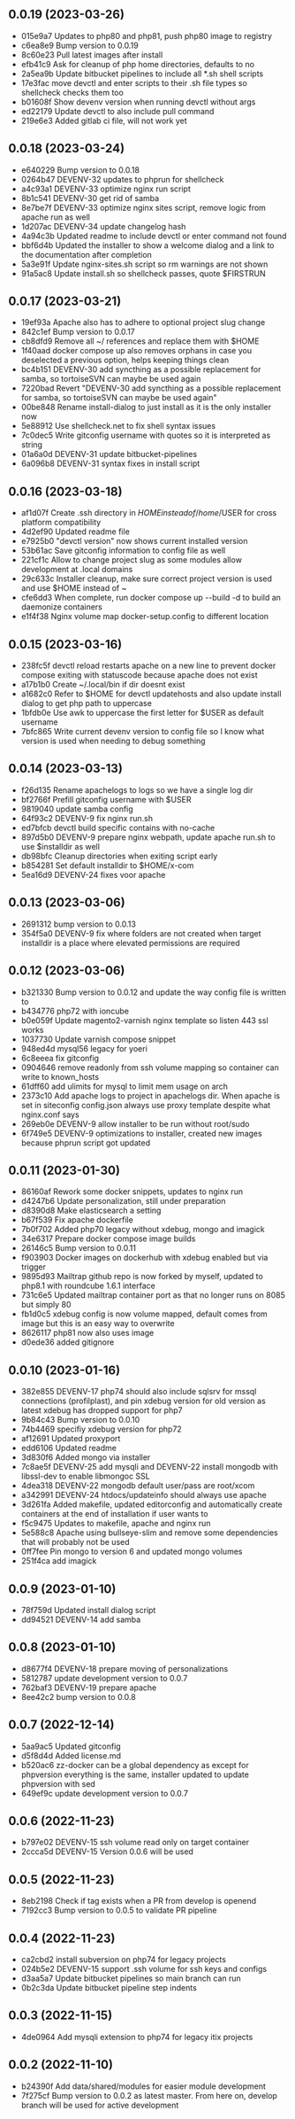 ## 0.0.19 (2023-03-26)


* 015e9a7 Updates to php80 and php81, push php80 image to registry
* c6ea8e9 Bump version to 0.0.19
* 8c60e23 Pull latest images after install
* efb41c9 Ask for cleanup of php home directories, defaults to no
* 2a5ea9b Update bitbucket pipelines to include all *.sh shell scripts
* 17e3fac move devctl and enter scripts to their .sh file types so shellcheck checks them too
* b01608f Show devenv version when running devctl without args
* ed22179 Update devctl to also include pull command
* 219e6e3 Added gitlab ci file, will not work yet



## 0.0.18 (2023-03-24)


* e640229 Bump version to 0.0.18
* 0264b47 DEVENV-32 updates to phprun for shellcheck
* a4c93a1 DEVENV-33 optimize nginx run script
* 8b1c541 DEVENV-30 get rid of samba
* 8e7be7f DEVENV-33 optimize nginx sites script, remove logic from apache run as well
* 1d207ac DEVENV-34 update changelog hash
* 4a94c3b Updated readme to include devctl or enter command not found
* bbf6d4b Updated the installer to show a welcome dialog and a link to the documentation after completion
* 5a3e91f Update nginx-sites.sh script so rm warnings are not shown
* 91a5ac8 Update install.sh so shellcheck passes, quote $FIRSTRUN



## 0.0.17 (2023-03-21)


* 19ef93a Apache also has to adhere to optional project slug change
* 842c1ef Bump version to 0.0.17
* cb8dfd9 Remove all ~/ references and replace them with $HOME
* 1f40aad docker compose up also removes orphans in case you deselected a previous option, helps keeping things clean
* bc4b151 DEVENV-30 add syncthing as a possible replacement for samba, so tortoiseSVN can maybe be used again
* 7220bad Revert "DEVENV-30 add syncthing as a possible replacement for samba, so tortoiseSVN can maybe be used again"
* 00be848 Rename install-dialog to just install as it is the only installer now
* 5e88912 Use shellcheck.net to fix shell syntax issues
* 7c0dec5 Write gitconfig username with quotes so it is interpreted as string
* 01a6a0d DEVENV-31 update bitbucket-pipelines
* 6a096b8 DEVENV-31 syntax fixes in install script



## 0.0.16 (2023-03-18)


* af1d07f Create .ssh directory in $HOME instead of /home/$USER for cross platform compatibility
* 4d2ef90 Updated readme file
* e7925b0 "devctl version" now shows current installed version
* 53b61ac Save gitconfig information to config file as well
* 221cf1c Allow to change project slug as some modules allow development at .local domains
* 29c633c Installer cleanup, make sure correct project version is used and use $HOME instead of ~
* cfe6dd3 When complete, run docker compose up --build -d to build an daemonize containers
* e1f4f38 Nginx volume map docker-setup.config to different location



## 0.0.15 (2023-03-16)


* 238fc5f devctl reload restarts apache on a new line to prevent docker compose exiting with statuscode because apache does not exist
* a17b1b0 Create ~/.local/bin if dir doesnt exist
* a1682c0 Refer to $HOME for devctl updatehosts and also update install dialog to get php path to uppercase
* 1bfdb0e Use awk to uppercase the first letter for $USER as default username
* 7bfc865 Write current devenv version to config file so I know what version is used when needing to debug something



## 0.0.14 (2023-03-13)


* f26d135 Rename apachelogs to logs so we have a single log dir
* bf2766f Prefill gitconfig username with $USER
* 9819040 update samba config
* 64f93c2 DEVENV-9 fix nginx run.sh
* ed7bfcb devctl build specific contains with no-cache
* 897d5b0 DEVENV-9 prepare nginx webpath, update apache run.sh to use $installdir as well
* db98bfc Cleanup directories when exiting script early
* b854281 Set default installdir to $HOME/x-com
* 5ea16d9 DEVENV-24 fixes voor apache



## 0.0.13 (2023-03-06)


* 2691312 bump version to 0.0.13
* 354f5a0 DEVENV-9 fix where folders are not created when target installdir is a place where elevated permissions are required



## 0.0.12 (2023-03-06)


* b321330 Bump version to 0.0.12 and update the way config file is written to
* b434776 php72 with ioncube
* b0e059f Update magento2-varnish nginx template so listen 443 ssl works
* 1037730 Update varnish compose snippet
* 948ed4d mysql56 legacy for yoeri
* 6c8eeea fix gitconfig
* 0904646 remove readonly from ssh volume mapping so container can write to known_hosts
* 61dff60 add ulimits for mysql to limit mem usage on arch
* 2373c10 Add apache logs to project in apachelogs dir. When apache is set in siteconfig config.json always use proxy template despite what nginx.conf says
* 269eb0e DEVENV-9 allow installer to be run without root/sudo
* 6f749e5 DEVENV-9 optimizations to installer, created new images because phprun script got updated



## 0.0.11 (2023-01-30)


* 86160af Rework some docker snippets, updates to nginx run
* d4247b6 Update personalization, still under preparation
* d8390d8 Make elasticsearch a setting
* b67f539 Fix apache dockerfile
* 7b0f702 Added php70 legacy without xdebug, mongo and imagick
* 34e6317 Prepare docker compose image builds
* 26146c5 Bump version to 0.0.11
* f903903 Docker images on dockerhub with xdebug enabled but via trigger
* 9895d93 Mailtrap github repo is now forked by myself, updated to php8.1 with roundcube 1.6.1 interface
* 731c6e5 Updated mailtrap container port as that no longer runs on 8085 but simply 80
* fb1d0c5 xdebug config is now volume mapped, default comes from image but this is an easy way to overwrite
* 8626117 php81 now also uses image
* d0ede36 added gitignore



## 0.0.10 (2023-01-16)


* 382e855 DEVENV-17 php74 should also include sqlsrv for mssql connections (profilplast), and pin xdebug version for old version as latest xdebug has dropped support for php7
* 9b84c43 Bump version to 0.0.10
* 74b4469 specifiy xdebug version for php72
* af12691 Updated proxyport
* edd6106 Updated readme
* 3d830f6 Added mongo via installer
* 7c8ae5f DEVENV-25 add mysqli and DEVENV-22 install mongodb with libssl-dev to enable libmongoc SSL
* 4dea318 DEVENV-22 mongodb default user/pass are root/xcom
* a342991 DEVENV-24 htdocs/updateinfo should always use apache
* 3d261fa Added makefile, updated editorconfig and automatically create containers at the end of installation if user wants to
* f5c9475 Updates to makefile, apache and nginx run
* 5e588c8 Apache using bullseye-slim and remove some dependencies that will probably not be used
* 0ff7fee Pin mongo to version 6 and updated mongo volumes
* 251f4ca add imagick



## 0.0.9 (2023-01-10)


* 78f759d Updated install dialog script
* dd94521 DEVENV-14 add samba



## 0.0.8 (2023-01-10)


* d8677f4 DEVENV-18 prepare moving of personalizations
* 5812787 update development version to 0.0.7
* 762baf3 DEVENV-19 prepare apache
* 8ee42c2 bump version to 0.0.8



## 0.0.7 (2022-12-14)


* 5aa9ac5 Updated gitconfig
* d5f8d4d Added license.md
* b520ac6 zz-docker can be a global dependency as except for phpversion everything is the same, installer updated to update phpversion with sed
* 649ef9c update development version to 0.0.7



## 0.0.6 (2022-11-23)


* b797e02 DEVENV-15 ssh volume read only on target container
* 2ccca5d DEVENV-15 Version 0.0.6 will be used



## 0.0.5 (2022-11-23)


* 8eb2198 Check if tag exists when a PR from develop is openend
* 7192cc3 Bump version to 0.0.5 to validate PR pipeline



## 0.0.4 (2022-11-23)


* ca2cbd2 install subversion on php74 for legacy projects
* 024b5e2 DEVENV-15 support .ssh volume for ssh keys and configs
* d3aa5a7 Update bitbucket pipelines so main branch can run
* 0b2c3da Update bitbucket pipeline step indents



## 0.0.3 (2022-11-15)


* 4de0964 Add mysqli extension to php74 for legacy itix projects



## 0.0.2 (2022-11-10)


* b24390f Add data/shared/modules for easier module development
* 7f275cf Bump version to 0.0.2 as latest master. From here on, develop branch will be used for active development



